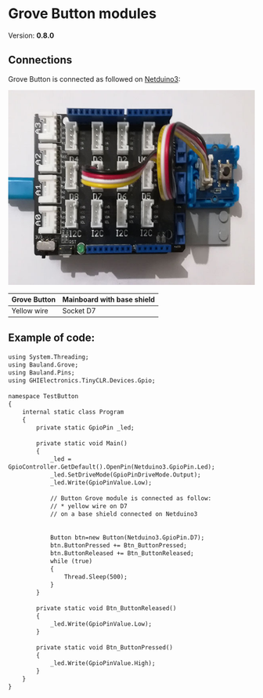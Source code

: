 # Grove Button modules
Version: __0.8.0__

## Connections ##
Grove Button is connected as followed on [Netduino3](http://docs.ghielectronics.com/hardware/legacy_products/gadgeteer/fez_cerberus.html):

![Schematic](Button-Netduino3-with-base-shield.jpg)

Grove Button     | Mainboard with base shield
---------------- | ----------
Yellow wire      | Socket D7

## Example of code:
```CSharp
using System.Threading;
using Bauland.Grove;
using Bauland.Pins;
using GHIElectronics.TinyCLR.Devices.Gpio;

namespace TestButton
{
    internal static class Program
    {
        private static GpioPin _led;

        private static void Main()
        {
            _led = GpioController.GetDefault().OpenPin(Netduino3.GpioPin.Led);
            _led.SetDriveMode(GpioPinDriveMode.Output);
            _led.Write(GpioPinValue.Low);

            // Button Grove module is connected as follow:
            // * yellow wire on D7
            // on a base shield connected on Netduino3 


            Button btn=new Button(Netduino3.GpioPin.D7);
            btn.ButtonPressed += Btn_ButtonPressed;
            btn.ButtonReleased += Btn_ButtonReleased;
            while (true)
            {
                Thread.Sleep(500);
            }
        }

        private static void Btn_ButtonReleased()
        {
            _led.Write(GpioPinValue.Low);
        }

        private static void Btn_ButtonPressed()
        {
            _led.Write(GpioPinValue.High);
        }
    }
}
```
